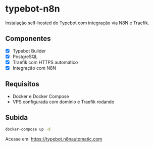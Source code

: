 # typebot-n8n

Instalação self-hosted do Typebot com integração via N8N e Traefik.

## Componentes

- [x] Typebot Builder
- [x] PostgreSQL
- [x] Traefik com HTTPS automático
- [x] Integração com N8N

## Requisitos

- Docker e Docker Compose
- VPS configurada com domínio e Traefik rodando

## Subida

```bash
docker-compose up -d
```

Acesse em: https://typebot.n8nautomatic.com
